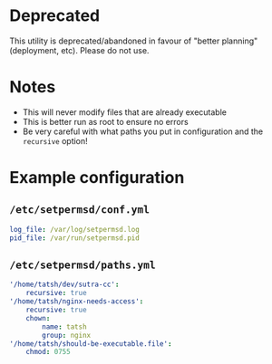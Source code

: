 # Deprecated

This utility is deprecated/abandoned in favour of "better planning" (deployment, etc). Please do not use.

# Notes

* This will never modify files that are already executable
* This is better run as root to ensure no errors
* Be very careful with what paths you put in configuration and the `recursive` option!

# Example configuration

## `/etc/setpermsd/conf.yml`

```yaml
log_file: /var/log/setpermsd.log
pid_file: /var/run/setpermsd.pid
```

## `/etc/setpermsd/paths.yml`

```yaml
'/home/tatsh/dev/sutra-cc':
    recursive: true
'/home/tatsh/nginx-needs-access':
    recursive: true
    chown:
        name: tatsh
        group: nginx
'/home/tatsh/should-be-executable.file':
    chmod: 0755
```
